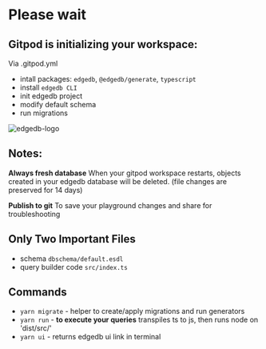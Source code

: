 # Please wait 

## Gitpod is initializing your workspace:
Via .gitpod.yml
- intall packages: `edgedb`, `@edgedb/generate`, `typescript`
- install `edgedb CLI`
- init edgedb project
- modify default schema
- run migrations


<img src='https://cdn.discordapp.com/icons/841451783728529451/82823a7a280d5ee5adc911a0f0708354.webp?size=64' alt='edgedb-logo' />

## Notes:
**Always fresh database** When your gitpod workspace restarts, objects created in your edgedb database will be deleted. (file changes are preserved for 14 days)

**Publish to git** To save your playground changes and share for troubleshooting
## Only Two Important Files
- schema `dbschema/default.esdl`
- query builder code `src/index.ts` 

## Commands
- `yarn migrate` - helper to create/apply migrations and run generators
- `yarn run` - **to execute your queries** transpiles ts to js, then runs node on 'dist/src/'
- `yarn ui` - returns edgedb ui link in terminal



